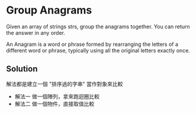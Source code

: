 # Group Anagrams

Given an array of strings strs, group the anagrams together. You can return the answer in any order.

An Anagram is a word or phrase formed by rearranging the letters of a different word or phrase, typically using all the original letters exactly once.

## Solution

解法都是建立一個 "排序過的字串" 當作對象來比較

-   解法一 做一個陣列，拿來跑迴圈比較
-   解法二 做一個物件，直接取值比較

